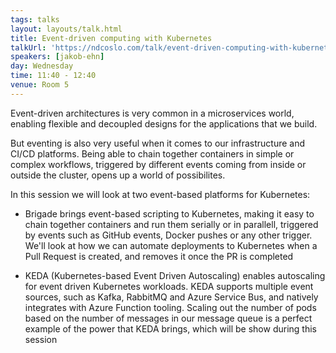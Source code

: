 ```yaml
---
tags: talks
layout: layouts/talk.html
title: Event-driven computing with Kubernetes
talkUrl: 'https://ndcoslo.com/talk/event-driven-computing-with-kubernetes/'
speakers: [jakob-ehn]
day: Wednesday
time: 11:40 - 12:40
venue: Room 5
---
```

Event-driven architectures is very common in a microservices world, enabling flexible and decoupled designs for the applications that we build.

But eventing is also very useful when it comes to our infrastructure and CI/CD platforms. Being able to chain together containers in simple or complex workflows, triggered by different events coming from inside or outside the cluster, opens up a world of possibilites.

In this session we will look at two event-based platforms for Kubernetes:

* Brigade brings event-based scripting to Kubernetes, making it easy to chain together containers and run them serially or in parallell, triggered by events such as GitHub events, Docker pushes or any other trigger. We'll look at how we can automate deployments to Kubernetes when a Pull Request is created, and removes it once the PR is completed

* KEDA (Kubernetes-based Event Driven Autoscaling) enables autoscaling for event driven Kubernetes workloads. KEDA supports multiple event sources, such as Kafka, RabbitMQ and Azure Service Bus, and natively integrates with Azure Function tooling. Scaling out the number of pods based on the number of messages in our message queue is a perfect example of the power that KEDA brings, which will be show during this session